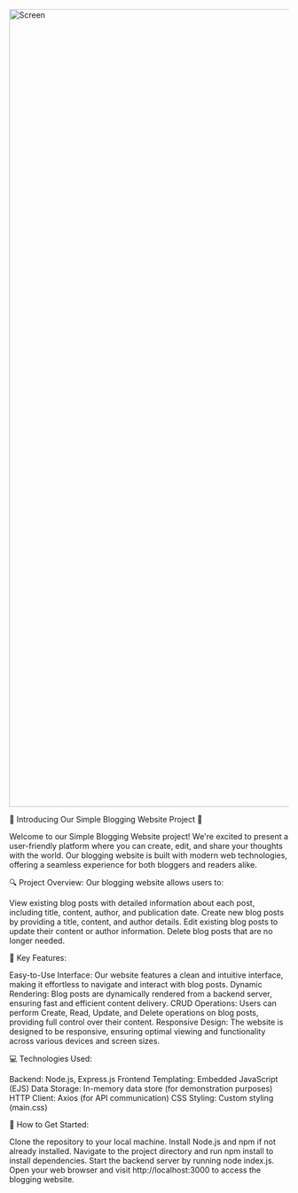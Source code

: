<img width="1440" alt="Screen" src="https://github.com/HesamFarjad/Blog/assets/81914229/bb7ff783-3e6f-4303-ba43-a426259490a3">



🌟 Introducing Our Simple Blogging Website Project 🌟

Welcome to our Simple Blogging Website project! We're excited to present a user-friendly platform where you can create, edit, and share your thoughts with the world. Our blogging website is built with modern web technologies, offering a seamless experience for both bloggers and readers alike.

🔍 Project Overview:
Our blogging website allows users to:

View existing blog posts with detailed information about each post, including title, content, author, and publication date.
Create new blog posts by providing a title, content, and author details.
Edit existing blog posts to update their content or author information.
Delete blog posts that are no longer needed.

🚀 Key Features:

Easy-to-Use Interface: Our website features a clean and intuitive interface, making it effortless to navigate and interact with blog posts.
Dynamic Rendering: Blog posts are dynamically rendered from a backend server, ensuring fast and efficient content delivery.
CRUD Operations: Users can perform Create, Read, Update, and Delete operations on blog posts, providing full control over their content.
Responsive Design: The website is designed to be responsive, ensuring optimal viewing and functionality across various devices and screen sizes.

💻 Technologies Used:

Backend: Node.js, Express.js
Frontend Templating: Embedded JavaScript (EJS)
Data Storage: In-memory data store (for demonstration purposes)
HTTP Client: Axios (for API communication)
CSS Styling: Custom styling (main.css)

📝 How to Get Started:

Clone the repository to your local machine.
Install Node.js and npm if not already installed.
Navigate to the project directory and run npm install to install dependencies.
Start the backend server by running node index.js.
Open your web browser and visit http://localhost:3000 to access the blogging website.
